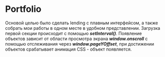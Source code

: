 # Portfolio

Основой целью было сделать lending с плавным интерфейсом, а также собрать мои работы в одном месте в удобном представлении. Загрузка первой секции происходит с помощью ***setInterval()***. Появление объектов зависит от области просмотра экрана ***window.onscroll*** с помощью отслеживания через ***window.pageYOffset***, при достижении объектов срабатывает анимация CSS - объект появляется.    
